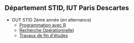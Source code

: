 ## Département STID, IUT Paris Descartes

- DUT STID 2ème année (en alternance)
    - [Programmation avec R](stid-2afa--prog-r/)
    - [Recherche Opérationnelle](stid-2afa-ro/))
    - [Travaux de fin d'études](stid-2afa--tfe)
    
<!--

- DUT STID 1ère année
    - [Exploitation de données](exploitation-donnees)
- LP Santé
    - [R avancé](info-dec-sante/)
- LP Data-Mining
    - [Méthodes avancées](intro-big-data/) : Introduction au Big Data
- DU Analyste Big Data
    - [Introduction à R](du-abd-r/)
- DU Dataviz
    - [Initiation à R](du-dataviz/initiation-r.html)
    - [Visualisation avec R](du-dataviz/visualisation-donnees.html)
    - [Visualisation avec D3.js](du-dataviz/visualisation-donnees-d3)
    - [Visualisation avec Tableau](du-dataviz/visualisation-donnees-tableau)
-->
